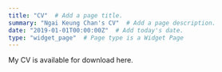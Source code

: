 ```yaml
---
title: "CV"  # Add a page title.
summary: "Ngai Keung Chan's CV"  # Add a page description.
date: "2019-01-01T00:00:00Z"  # Add today's date.
type: "widget_page"  # Page type is a Widget Page
---
```


My CV is available for download here.
